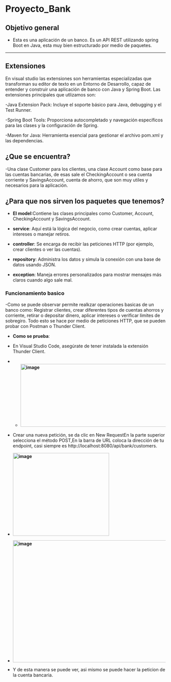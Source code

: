 # Proyecto_Bank


## Objetivo general
- Esta es una aplicación de un banco. Es un API REST utilizando spring Boot en Java, esta muy bien estructurado por medio de paquetes.
---
## Extensiones 
En visual studio las extensiones son herramientas especializadas que transforman su editor de texto en un Entorno de Desarrollo, capaz de entender y construir una aplicación de banco con Java y Spring Boot.
Las extensiones principales que utlizamos son: 

-Java Extension Pack: Incluye el soporte básico para Java, debugging y el Test Runner.

-Spring Boot Tools: Proporciona autocompletado y navegación específicos para las clases y la configuración de Spring.

-Maven for Java: Herramienta esencial para gestionar el archivo pom.xml y las dependencias.

## ¿Que se encuentra?
-Una clase Customer para los clientes, una clase Account como base para las cuentas bancarias, de esas sale el CheckingAccount o sea cuenta corriente y SavingsAccount, cuenta de ahorro, que son muy utiles y necesarios para la aplicación.

## ¿Para que nos sirven los paquetes que tenemos?
- **El model**:Contiene las clases principales como Customer, Account, CheckingAccount y SavingsAccount.

- **service**: Aquí está la lógica del negocio, como crear cuentas, aplicar intereses o manejar retiros.

- **controller**: Se encarga de recibir las peticiones HTTP (por ejemplo, crear clientes o ver las cuentas).

- **repository**: Administra los datos y simula la conexión con una base de datos usando JSON.

- **exception**: Maneja errores personalizados para mostrar mensajes más claros cuando algo sale mal.
  
### Funcionamiento basico 
-Como se puede observar permite realkzar operaciones basicas de un banco como:
Registrar clientes, crear diferentes tipos de cuentas ahorros y corriente, retirar o depositar dinero, aplicar intereses o verificar límites de sobregiro.
Todo esto se hace por medio de peticiones HTTP, que se pueden probar con Postman o Thunder Client.
- **Como se prueba**:
- En Visual Studio Code, asegúrate de tener instalada la extensión Thunder Client.
- - **<img width="605" height="197" alt="image" src="https://github.com/user-attachments/assets/fcf65eff-9460-44ed-9887-f7757c503187" />**
- Crear una nueva petición, se da clic en New RequestEn la parte superior selecciona el método POST,En la barra de URL coloca la dirección de tu endpoint, casi siempre es  http://localhost:8080/api/bank/customers.
- **<img width="302" height="260" alt="image" src="https://github.com/user-attachments/assets/6dc3f31b-47d0-4be8-a6ce-151ab107809a" />**

- **<img width="770" height="383" alt="image" src="https://github.com/user-attachments/assets/1cd308b4-9c43-47b3-bb69-3c749860abca" />**
- Y de esta manera se puede ver, asi mismo se puede hacer la peticion de la cuenta bancaria.
